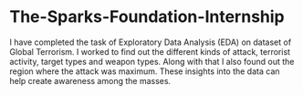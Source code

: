 # The-Sparks-Foundation-Internship

I have completed the task of Exploratory Data Analysis (EDA) on dataset of Global Terrorism. I worked to find out the different kinds of attack, terrorist activity, target types and weapon types. Along with that I also found out the region where the attack was maximum. These insights into the data can help create awareness among the masses.

